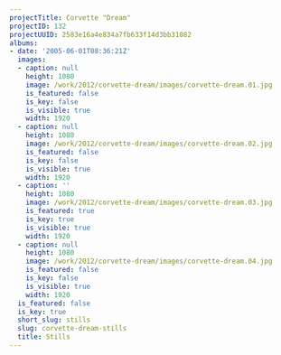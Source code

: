 ```yaml
---
projectTitle: Corvette "Dream"
projectID: 132
projectUUID: 2583e16a4e834a7fb633f14d3bb31082
albums:
- date: '2005-06-01T08:36:21Z'
  images:
  - caption: null
    height: 1080
    image: /work/2012/corvette-dream/images/corvette-dream.01.jpg
    is_featured: false
    is_key: false
    is_visible: true
    width: 1920
  - caption: null
    height: 1080
    image: /work/2012/corvette-dream/images/corvette-dream.02.jpg
    is_featured: false
    is_key: false
    is_visible: true
    width: 1920
  - caption: ''
    height: 1080
    image: /work/2012/corvette-dream/images/corvette-dream.03.jpg
    is_featured: true
    is_key: true
    is_visible: true
    width: 1920
  - caption: null
    height: 1080
    image: /work/2012/corvette-dream/images/corvette-dream.04.jpg
    is_featured: false
    is_key: false
    is_visible: true
    width: 1920
  is_featured: false
  is_key: true
  short_slug: stills
  slug: corvette-dream-stills
  title: Stills
---
```

